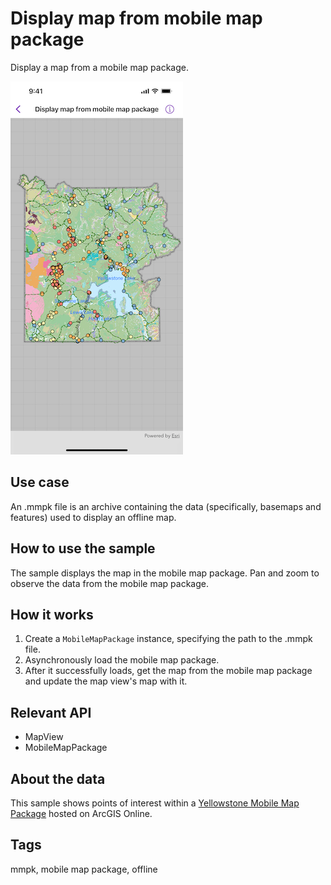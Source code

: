 # Display map from mobile map package

Display a map from a mobile map package.

![Screenshot of display map from mobile map package sample](display-map-from-mobile-map-package.png)

## Use case

An .mmpk file is an archive containing the data (specifically, basemaps and features) used to display an offline map.

## How to use the sample

The sample displays the map in the mobile map package. Pan and zoom to observe the data from the mobile map package.

## How it works

1. Create a `MobileMapPackage` instance, specifying the path to the .mmpk file.
2. Asynchronously load the mobile map package.
3. After it successfully loads, get the map from the mobile map package and update the map view's map with it.

## Relevant API

* MapView
* MobileMapPackage

## About the data

This sample shows points of interest within a [Yellowstone Mobile Map Package](https://www.arcgis.com/home/item.html?id=e1f3a7254cb845b09450f54937c16061) hosted on ArcGIS Online.

## Tags

mmpk, mobile map package, offline
